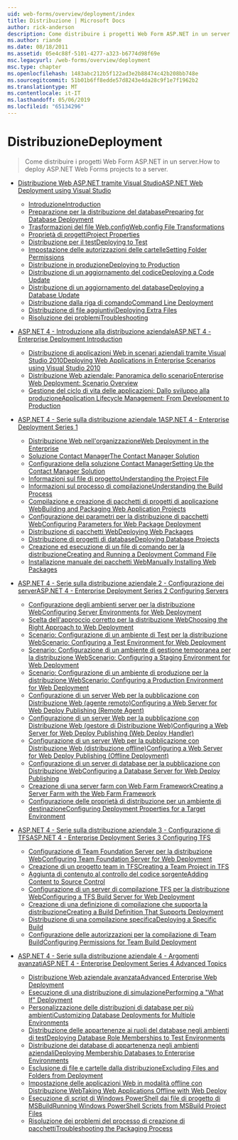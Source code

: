 ```yaml
---
uid: web-forms/overview/deployment/index
title: Distribuzione | Microsoft Docs
author: rick-anderson
description: Come distribuire i progetti Web Form ASP.NET in un server.
ms.author: riande
ms.date: 08/18/2011
ms.assetid: 05e4c88f-5101-4277-a323-b6774d98f69e
msc.legacyurl: /web-forms/overview/deployment
msc.type: chapter
ms.openlocfilehash: 1483abc212b5f122ad3e2b88474c42b208bb748e
ms.sourcegitcommit: 51b01b6ff8edde57d8243e4da28c9f1e7f1962b2
ms.translationtype: MT
ms.contentlocale: it-IT
ms.lasthandoff: 05/06/2019
ms.locfileid: "65134296"
---
```

# <a name="deployment"></a><span data-ttu-id="f27df-103">Distribuzione</span><span class="sxs-lookup"><span data-stu-id="f27df-103">Deployment</span></span>

> <span data-ttu-id="f27df-104">Come distribuire i progetti Web Form ASP.NET in un server.</span><span class="sxs-lookup"><span data-stu-id="f27df-104">How to deploy ASP.NET Web Forms projects to a server.</span></span>

- [<span data-ttu-id="f27df-105">Distribuzione Web ASP.NET tramite Visual Studio</span><span class="sxs-lookup"><span data-stu-id="f27df-105">ASP.NET Web Deployment using Visual Studio</span></span>](visual-studio-web-deployment/index.md)

    - [<span data-ttu-id="f27df-106">Introduzione</span><span class="sxs-lookup"><span data-stu-id="f27df-106">Introduction</span></span>](visual-studio-web-deployment/introduction.md)
    - [<span data-ttu-id="f27df-107">Preparazione per la distribuzione del database</span><span class="sxs-lookup"><span data-stu-id="f27df-107">Preparing for Database Deployment</span></span>](visual-studio-web-deployment/preparing-databases.md)
    - [<span data-ttu-id="f27df-108">Trasformazioni del file Web.config</span><span class="sxs-lookup"><span data-stu-id="f27df-108">Web.config File Transformations</span></span>](visual-studio-web-deployment/web-config-transformations.md)
    - [<span data-ttu-id="f27df-109">Proprietà di progetti</span><span class="sxs-lookup"><span data-stu-id="f27df-109">Project Properties</span></span>](visual-studio-web-deployment/project-properties.md)
    - [<span data-ttu-id="f27df-110">Distribuzione per il test</span><span class="sxs-lookup"><span data-stu-id="f27df-110">Deploying to Test</span></span>](visual-studio-web-deployment/deploying-to-iis.md)
    - [<span data-ttu-id="f27df-111">Impostazione delle autorizzazioni delle cartelle</span><span class="sxs-lookup"><span data-stu-id="f27df-111">Setting Folder Permissions</span></span>](visual-studio-web-deployment/setting-folder-permissions.md)
    - [<span data-ttu-id="f27df-112">Distribuzione in produzione</span><span class="sxs-lookup"><span data-stu-id="f27df-112">Deploying to Production</span></span>](visual-studio-web-deployment/deploying-to-production.md)
    - [<span data-ttu-id="f27df-113">Distribuzione di un aggiornamento del codice</span><span class="sxs-lookup"><span data-stu-id="f27df-113">Deploying a Code Update</span></span>](visual-studio-web-deployment/deploying-a-code-update.md)
    - [<span data-ttu-id="f27df-114">Distribuzione di un aggiornamento del database</span><span class="sxs-lookup"><span data-stu-id="f27df-114">Deploying a Database Update</span></span>](visual-studio-web-deployment/deploying-a-database-update.md)
    - [<span data-ttu-id="f27df-115">Distribuzione dalla riga di comando</span><span class="sxs-lookup"><span data-stu-id="f27df-115">Command Line Deployment</span></span>](visual-studio-web-deployment/command-line-deployment.md)
    - [<span data-ttu-id="f27df-116">Distribuzione di file aggiuntivi</span><span class="sxs-lookup"><span data-stu-id="f27df-116">Deploying Extra Files</span></span>](visual-studio-web-deployment/deploying-extra-files.md)
    - [<span data-ttu-id="f27df-117">Risoluzione dei problemi</span><span class="sxs-lookup"><span data-stu-id="f27df-117">Troubleshooting</span></span>](visual-studio-web-deployment/troubleshooting.md)
- [<span data-ttu-id="f27df-118">ASP.NET 4 - Introduzione alla distribuzione aziendale</span><span class="sxs-lookup"><span data-stu-id="f27df-118">ASP.NET 4 - Enterprise Deployment Introduction</span></span>](deploying-web-applications-in-enterprise-scenarios/index.md)

    - [<span data-ttu-id="f27df-119">Distribuzione di applicazioni Web in scenari aziendali tramite Visual Studio 2010</span><span class="sxs-lookup"><span data-stu-id="f27df-119">Deploying Web Applications in Enterprise Scenarios using Visual Studio 2010</span></span>](deploying-web-applications-in-enterprise-scenarios/deploying-web-applications-in-enterprise-scenarios.md)
    - [<span data-ttu-id="f27df-120">Distribuzione Web aziendale: Panoramica dello scenario</span><span class="sxs-lookup"><span data-stu-id="f27df-120">Enterprise Web Deployment: Scenario Overview</span></span>](deploying-web-applications-in-enterprise-scenarios/enterprise-web-deployment-scenario-overview.md)
    - [<span data-ttu-id="f27df-121">Gestione del ciclo di vita delle applicazioni: Dallo sviluppo alla produzione</span><span class="sxs-lookup"><span data-stu-id="f27df-121">Application Lifecycle Management: From Development to Production</span></span>](deploying-web-applications-in-enterprise-scenarios/application-lifecycle-management-from-development-to-production.md)
- [<span data-ttu-id="f27df-122">ASP.NET 4 - Serie sulla distribuzione aziendale 1</span><span class="sxs-lookup"><span data-stu-id="f27df-122">ASP.NET 4 - Enterprise Deployment Series 1</span></span>](web-deployment-in-the-enterprise/index.md)

    - [<span data-ttu-id="f27df-123">Distribuzione Web nell'organizzazione</span><span class="sxs-lookup"><span data-stu-id="f27df-123">Web Deployment in the Enterprise</span></span>](web-deployment-in-the-enterprise/web-deployment-in-the-enterprise.md)
    - [<span data-ttu-id="f27df-124">Soluzione Contact Manager</span><span class="sxs-lookup"><span data-stu-id="f27df-124">The Contact Manager Solution</span></span>](web-deployment-in-the-enterprise/the-contact-manager-solution.md)
    - [<span data-ttu-id="f27df-125">Configurazione della soluzione Contact Manager</span><span class="sxs-lookup"><span data-stu-id="f27df-125">Setting Up the Contact Manager Solution</span></span>](web-deployment-in-the-enterprise/setting-up-the-contact-manager-solution.md)
    - [<span data-ttu-id="f27df-126">Informazioni sul file di progetto</span><span class="sxs-lookup"><span data-stu-id="f27df-126">Understanding the Project File</span></span>](web-deployment-in-the-enterprise/understanding-the-project-file.md)
    - [<span data-ttu-id="f27df-127">Informazioni sul processo di compilazione</span><span class="sxs-lookup"><span data-stu-id="f27df-127">Understanding the Build Process</span></span>](web-deployment-in-the-enterprise/understanding-the-build-process.md)
    - [<span data-ttu-id="f27df-128">Compilazione e creazione di pacchetti di progetti di applicazione Web</span><span class="sxs-lookup"><span data-stu-id="f27df-128">Building and Packaging Web Application Projects</span></span>](web-deployment-in-the-enterprise/building-and-packaging-web-application-projects.md)
    - [<span data-ttu-id="f27df-129">Configurazione dei parametri per la distribuzione di pacchetti Web</span><span class="sxs-lookup"><span data-stu-id="f27df-129">Configuring Parameters for Web Package Deployment</span></span>](web-deployment-in-the-enterprise/configuring-parameters-for-web-package-deployment.md)
    - [<span data-ttu-id="f27df-130">Distribuzione di pacchetti Web</span><span class="sxs-lookup"><span data-stu-id="f27df-130">Deploying Web Packages</span></span>](web-deployment-in-the-enterprise/deploying-web-packages.md)
    - [<span data-ttu-id="f27df-131">Distribuzione di progetti di database</span><span class="sxs-lookup"><span data-stu-id="f27df-131">Deploying Database Projects</span></span>](web-deployment-in-the-enterprise/deploying-database-projects.md)
    - [<span data-ttu-id="f27df-132">Creazione ed esecuzione di un file di comando per la distribuzione</span><span class="sxs-lookup"><span data-stu-id="f27df-132">Creating and Running a Deployment Command File</span></span>](web-deployment-in-the-enterprise/creating-and-running-a-deployment-command-file.md)
    - [<span data-ttu-id="f27df-133">Installazione manuale dei pacchetti Web</span><span class="sxs-lookup"><span data-stu-id="f27df-133">Manually Installing Web Packages</span></span>](web-deployment-in-the-enterprise/manually-installing-web-packages.md)
- [<span data-ttu-id="f27df-134">ASP.NET 4 - Serie sulla distribuzione aziendale 2 - Configurazione dei server</span><span class="sxs-lookup"><span data-stu-id="f27df-134">ASP.NET 4 - Enterprise Deployment Series 2 Configuring Servers</span></span>](configuring-server-environments-for-web-deployment/index.md)

    - [<span data-ttu-id="f27df-135">Configurazione degli ambienti server per la distribuzione Web</span><span class="sxs-lookup"><span data-stu-id="f27df-135">Configuring Server Environments for Web Deployment</span></span>](configuring-server-environments-for-web-deployment/configuring-server-environments-for-web-deployment.md)
    - [<span data-ttu-id="f27df-136">Scelta dell'approccio corretto per la distribuzione Web</span><span class="sxs-lookup"><span data-stu-id="f27df-136">Choosing the Right Approach to Web Deployment</span></span>](configuring-server-environments-for-web-deployment/choosing-the-right-approach-to-web-deployment.md)
    - [<span data-ttu-id="f27df-137">Scenario: Configurazione di un ambiente di Test per la distribuzione Web</span><span class="sxs-lookup"><span data-stu-id="f27df-137">Scenario: Configuring a Test Environment for Web Deployment</span></span>](configuring-server-environments-for-web-deployment/scenario-configuring-a-test-environment-for-web-deployment.md)
    - [<span data-ttu-id="f27df-138">Scenario: Configurazione di un ambiente di gestione temporanea per la distribuzione Web</span><span class="sxs-lookup"><span data-stu-id="f27df-138">Scenario: Configuring a Staging Environment for Web Deployment</span></span>](configuring-server-environments-for-web-deployment/scenario-configuring-a-staging-environment-for-web-deployment.md)
    - [<span data-ttu-id="f27df-139">Scenario: Configurazione di un ambiente di produzione per la distribuzione Web</span><span class="sxs-lookup"><span data-stu-id="f27df-139">Scenario: Configuring a Production Environment for Web Deployment</span></span>](configuring-server-environments-for-web-deployment/scenario-configuring-a-production-environment-for-web-deployment.md)
    - [<span data-ttu-id="f27df-140">Configurazione di un server Web per la pubblicazione con Distribuzione Web (agente remoto)</span><span class="sxs-lookup"><span data-stu-id="f27df-140">Configuring a Web Server for Web Deploy Publishing (Remote Agent)</span></span>](configuring-server-environments-for-web-deployment/configuring-a-web-server-for-web-deploy-publishing-remote-agent.md)
    - [<span data-ttu-id="f27df-141">Configurazione di un server Web per la pubblicazione con Distribuzione Web (gestore di Distribuzione Web)</span><span class="sxs-lookup"><span data-stu-id="f27df-141">Configuring a Web Server for Web Deploy Publishing (Web Deploy Handler)</span></span>](configuring-server-environments-for-web-deployment/configuring-a-web-server-for-web-deploy-publishing-web-deploy-handler.md)
    - [<span data-ttu-id="f27df-142">Configurazione di un server Web per la pubblicazione con Distribuzione Web (distribuzione offline)</span><span class="sxs-lookup"><span data-stu-id="f27df-142">Configuring a Web Server for Web Deploy Publishing (Offline Deployment)</span></span>](configuring-server-environments-for-web-deployment/configuring-a-web-server-for-web-deploy-publishing-offline-deployment.md)
    - [<span data-ttu-id="f27df-143">Configurazione di un server di database per la pubblicazione con Distribuzione Web</span><span class="sxs-lookup"><span data-stu-id="f27df-143">Configuring a Database Server for Web Deploy Publishing</span></span>](configuring-server-environments-for-web-deployment/configuring-a-database-server-for-web-deploy-publishing.md)
    - [<span data-ttu-id="f27df-144">Creazione di una server farm con Web Farm Framework</span><span class="sxs-lookup"><span data-stu-id="f27df-144">Creating a Server Farm with the Web Farm Framework</span></span>](configuring-server-environments-for-web-deployment/creating-a-server-farm-with-the-web-farm-framework.md)
    - [<span data-ttu-id="f27df-145">Configurazione delle proprietà di distribuzione per un ambiente di destinazione</span><span class="sxs-lookup"><span data-stu-id="f27df-145">Configuring Deployment Properties for a Target Environment</span></span>](configuring-server-environments-for-web-deployment/configuring-deployment-properties-for-a-target-environment.md)
- [<span data-ttu-id="f27df-146">ASP.NET 4 - Serie sulla distribuzione aziendale 3 - Configurazione di TFS</span><span class="sxs-lookup"><span data-stu-id="f27df-146">ASP.NET 4 - Enterprise Deployment Series 3 Configuring TFS</span></span>](configuring-team-foundation-server-for-web-deployment/index.md)

    - [<span data-ttu-id="f27df-147">Configurazione di Team Foundation Server per la distribuzione Web</span><span class="sxs-lookup"><span data-stu-id="f27df-147">Configuring Team Foundation Server for Web Deployment</span></span>](configuring-team-foundation-server-for-web-deployment/configuring-team-foundation-server-for-web-deployment.md)
    - [<span data-ttu-id="f27df-148">Creazione di un progetto team in TFS</span><span class="sxs-lookup"><span data-stu-id="f27df-148">Creating a Team Project in TFS</span></span>](configuring-team-foundation-server-for-web-deployment/creating-a-team-project-in-tfs.md)
    - [<span data-ttu-id="f27df-149">Aggiunta di contenuto al controllo del codice sorgente</span><span class="sxs-lookup"><span data-stu-id="f27df-149">Adding Content to Source Control</span></span>](configuring-team-foundation-server-for-web-deployment/adding-content-to-source-control.md)
    - [<span data-ttu-id="f27df-150">Configurazione di un server di compilazione TFS per la distribuzione Web</span><span class="sxs-lookup"><span data-stu-id="f27df-150">Configuring a TFS Build Server for Web Deployment</span></span>](configuring-team-foundation-server-for-web-deployment/configuring-a-tfs-build-server-for-web-deployment.md)
    - [<span data-ttu-id="f27df-151">Creazione di una definizione di compilazione che supporta la distribuzione</span><span class="sxs-lookup"><span data-stu-id="f27df-151">Creating a Build Definition That Supports Deployment</span></span>](configuring-team-foundation-server-for-web-deployment/creating-a-build-definition-that-supports-deployment.md)
    - [<span data-ttu-id="f27df-152">Distribuzione di una compilazione specifica</span><span class="sxs-lookup"><span data-stu-id="f27df-152">Deploying a Specific Build</span></span>](configuring-team-foundation-server-for-web-deployment/deploying-a-specific-build.md)
    - [<span data-ttu-id="f27df-153">Configurazione delle autorizzazioni per la compilazione di Team Build</span><span class="sxs-lookup"><span data-stu-id="f27df-153">Configuring Permissions for Team Build Deployment</span></span>](configuring-team-foundation-server-for-web-deployment/configuring-permissions-for-team-build-deployment.md)
- [<span data-ttu-id="f27df-154">ASP.NET 4 - Serie sulla distribuzione aziendale 4 - Argomenti avanzati</span><span class="sxs-lookup"><span data-stu-id="f27df-154">ASP.NET 4 - Enterprise Deployment Series 4 Advanced Topics</span></span>](advanced-enterprise-web-deployment/index.md)

    - [<span data-ttu-id="f27df-155">Distribuzione Web aziendale avanzata</span><span class="sxs-lookup"><span data-stu-id="f27df-155">Advanced Enterprise Web Deployment</span></span>](advanced-enterprise-web-deployment/advanced-enterprise-web-deployment.md)
    - [<span data-ttu-id="f27df-156">Esecuzione di una distribuzione di simulazione</span><span class="sxs-lookup"><span data-stu-id="f27df-156">Performing a "What If" Deployment</span></span>](advanced-enterprise-web-deployment/performing-a-what-if-deployment.md)
    - [<span data-ttu-id="f27df-157">Personalizzazione delle distribuzioni di database per più ambienti</span><span class="sxs-lookup"><span data-stu-id="f27df-157">Customizing Database Deployments for Multiple Environments</span></span>](advanced-enterprise-web-deployment/customizing-database-deployments-for-multiple-environments.md)
    - [<span data-ttu-id="f27df-158">Distribuzione delle appartenenze ai ruoli del database negli ambienti di test</span><span class="sxs-lookup"><span data-stu-id="f27df-158">Deploying Database Role Memberships to Test Environments</span></span>](advanced-enterprise-web-deployment/deploying-database-role-memberships-to-test-environments.md)
    - [<span data-ttu-id="f27df-159">Distribuzione dei database di appartenenza negli ambienti aziendali</span><span class="sxs-lookup"><span data-stu-id="f27df-159">Deploying Membership Databases to Enterprise Environments</span></span>](advanced-enterprise-web-deployment/deploying-membership-databases-to-enterprise-environments.md)
    - [<span data-ttu-id="f27df-160">Esclusione di file e cartelle dalla distribuzione</span><span class="sxs-lookup"><span data-stu-id="f27df-160">Excluding Files and Folders from Deployment</span></span>](advanced-enterprise-web-deployment/excluding-files-and-folders-from-deployment.md)
    - [<span data-ttu-id="f27df-161">Impostazione delle applicazioni Web in modalità offline con Distribuzione Web</span><span class="sxs-lookup"><span data-stu-id="f27df-161">Taking Web Applications Offline with Web Deploy</span></span>](advanced-enterprise-web-deployment/taking-web-applications-offline-with-web-deploy.md)
    - [<span data-ttu-id="f27df-162">Esecuzione di script di Windows PowerShell dai file di progetto di MSBuild</span><span class="sxs-lookup"><span data-stu-id="f27df-162">Running Windows PowerShell Scripts from MSBuild Project Files</span></span>](advanced-enterprise-web-deployment/running-windows-powershell-scripts-from-msbuild-project-files.md)
    - [<span data-ttu-id="f27df-163">Risoluzione dei problemi del processo di creazione di pacchetti</span><span class="sxs-lookup"><span data-stu-id="f27df-163">Troubleshooting the Packaging Process</span></span>](advanced-enterprise-web-deployment/troubleshooting-the-packaging-process.md)
